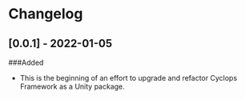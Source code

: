# Changelog

## [0.0.1] - 2022-01-05
###Added
- This is the beginning of an effort to upgrade and refactor Cyclops Framework as a Unity package.
